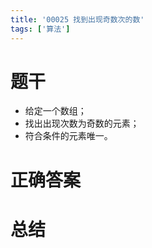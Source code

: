 ```yaml
---
title: '00025 找到出现奇数次的数'
tags: ['算法']
---
```


# 题干

- 给定一个数组；
- 找出出现次数为奇数的元素；
- 符合条件的元素唯一。

# 正确答案



# 总结



<script>
  function func(arr) {
    const map = new Map()
    for (const x of arr) {
      map.set(x, (map.get(x) || 0) + 1)
    }
    for (const [k, v] of map.entries()) {
      if (v % 2 === 1) return k
    }
  }
  console.log(func([1, 1, 1, 2, 2]))
  console.log(func([1, 1, 1, 1, 2, 2, 2, 3, 3, 3, 3]))
  
</script>